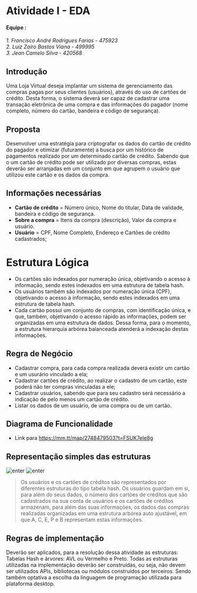 # Atividade I - EDA
#### Equipe :
 _1. Francisco André Rodrigues Farias - 475923_ <br />
_2. Luiz Zairo Bastos Viana - 499995_ <br />
_3. Jean Camelo Silva - 420568_ <br />

## Introdução
Uma Loja Virtual deseja implantar um sistema de gerenciamento das compras pagas por seus clientes (usuários), através do uso de cartões de crédito. Desta forma, o sistema deverá ser capaz de cadastrar uma transação eletrônica de uma compra e das informações do pagador (nome completo, número do cartão, bandeira e código de segurança).



## Proposta 
Desenvolver uma estratégia para criptografar os dados do cartão de crédito do pagador e otimizar (futuramente) a busca por um histórico de pagamentos realizado por um determinado cartão de crédito. Sabendo que o um cartão de crédito pode ser utilizado por diversas compras, estas deverão ser arranjadas em um conjunto em que agrupem o usuário que utilizou este cartão e os dados da compra.

## Informações necessárias 

 - **Cartão de crédito** = Número único, Nome do titular, Data de validade, bandeira e código de segurança.
 -  **Sobre a compra** = Itens da compra (descrição), Valor da compra e usuário.
 - **Usuário** = CPF, Nome Completo, Endereço e Cartões de crédito cadastrados;


# Estrutura Lógica  

- Os cartões são indexados por numeração única, objetivando o acesso à informação, sendo estes indexados em uma estrutura de tabela hash. 
- Os usuários também são indexados por numeração única (CPF), objetivando o acesso à informação, sendo estes indexados em uma estrutura de tabela hash. 
- Cada cartão possui um conjunto de compras, com identificação única, e que, também, objetivando o acesso rápido as informações, podem ser organizadas em uma estrutura de dados. Dessa forma, para o momento, a estrutura hierarquia arbórea balanceada atenderá a indexação destas informações.

## Regra de Negócio 

- Cadastrar compra, para cada compra realizada deverá existir um cartão e um usurário vinculado a ela; 
- Cadastrar cartões de crédito, ao realizar o cadastro de um cartão, este poderá não ter compras vinculadas a ele; 
 - Cadastrar usuários, sabendo que para seu cadastro será necessário a indicação de pelo menos um cartão de crédito. 
 - Listar os dados de um usuário, de uma compra ou de um cartão.

## Diagrama de Funcionalidade 
- Link para https://mm.tt/map/2748479503?t=FSUK7ele8g

## Representação simples das estruturas

![enter](https://i.ibb.co/NZq9wgK/usuario.png)
![enter ](https://i.ibb.co/h9BzpjD/carato.png)
> Os usuários e os cartões de créditos são representados por diferentes estruturas do tipo tabela hash. Os usuários guardam em si, para além do seus dados, o número dos cartões de créditos que são cadastrados na sua conta de usuários e os cartões de créditos armazenam, para além das suas informações, os dados das compras realizadas organizadas em uma estrutura arbórea auto ajustável, em que A, C, E, P e B representam estas informações.
>
## Regras de implementação 
Deverão ser aplicados, para a resolução dessa atividade as estruturas: Tabelas Hash e árvores: AVL ou Vermelho e Preto. Todas as estruturas utilizadas na implementação deverão ser construídas, ou seja, não devem ser utilizados APIs, bibliotecas ou módulos construídos por terceiros. Sendo também optativa a escolha da linguagem de programação utilizada para plataforma desktop.






